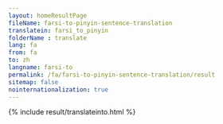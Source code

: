 ```yaml
---
layout: homeResultPage
fileName: farsi-to-pinyin-sentence-translation
translatein: farsi_to_pinyin
folderName : translate
lang: fa
from: fa
to: zh
langname: farsi-to
permalink: /fa/farsi-to-pinyin-sentence-translation/result
sitemap: false
nointernationalization: true
---
```

{% include result/translateinto.html %}

<script src="/js/result/translation.js" data-foldername="{{page.folderName}}" data-lang="{{page.lang}}"></script>

